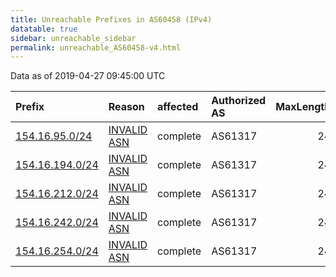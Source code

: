 ```yaml
---
title: Unreachable Prefixes in AS60458 (IPv4)
datatable: true
sidebar: unreachable_sidebar
permalink: unreachable_AS60458-v4.html
---
```


Data as of 2019-04-27 09:45:00 UTC


<div class="datatable-begin"></div>

| Prefix                                                   | Reason                                                                                                 | affected   | Authorized AS   |   MaxLength | Anchor                                           |   unreachable /24s |
|:---------------------------------------------------------|:-------------------------------------------------------------------------------------------------------|:-----------|:----------------|------------:|:-------------------------------------------------|-------------------:|
| [154.16.95.0/24](https://stat.ripe.net/154.16.95.0/24)   | [INVALID ASN](https://rpki-validator.ripe.net/announcement-preview?asn=AS60458&prefix=154.16.95.0/24)  | complete   | AS61317         |          24 | [AfriNIC](unreachable_AfriNIC_RPKI_Root-v4.html) |                  1 |
| [154.16.194.0/24](https://stat.ripe.net/154.16.194.0/24) | [INVALID ASN](https://rpki-validator.ripe.net/announcement-preview?asn=AS60458&prefix=154.16.194.0/24) | complete   | AS61317         |          24 | [AfriNIC](unreachable_AfriNIC_RPKI_Root-v4.html) |                  1 |
| [154.16.212.0/24](https://stat.ripe.net/154.16.212.0/24) | [INVALID ASN](https://rpki-validator.ripe.net/announcement-preview?asn=AS60458&prefix=154.16.212.0/24) | complete   | AS61317         |          24 | [AfriNIC](unreachable_AfriNIC_RPKI_Root-v4.html) |                  1 |
| [154.16.242.0/24](https://stat.ripe.net/154.16.242.0/24) | [INVALID ASN](https://rpki-validator.ripe.net/announcement-preview?asn=AS60458&prefix=154.16.242.0/24) | complete   | AS61317         |          24 | [AfriNIC](unreachable_AfriNIC_RPKI_Root-v4.html) |                  1 |
| [154.16.254.0/24](https://stat.ripe.net/154.16.254.0/24) | [INVALID ASN](https://rpki-validator.ripe.net/announcement-preview?asn=AS60458&prefix=154.16.254.0/24) | complete   | AS61317         |          24 | [AfriNIC](unreachable_AfriNIC_RPKI_Root-v4.html) |                  1 |

<div class="datatable-end"></div>